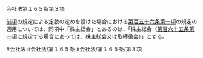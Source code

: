会社法第１６５条第３項

[前項](会社法＿＿＿＿第１６５条第２項)の規定による定款の定めを設けた場合における[第百五十六条第一項](会社法＿＿＿＿第１５６条第１項)の規定の適用については、同項中「株主総会」とあるのは、「株主総会（[第百六十五条第一項](会社法＿＿＿＿第１６５条第１項)に規定する場合にあっては、株主総会又は取締役会）」とする。

#会社法
#会社法/第１６５条
#会社法/第１６５条/第３項
